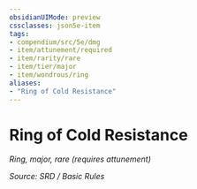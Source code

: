 ```yaml
---
obsidianUIMode: preview
cssclasses: json5e-item
tags:
- compendium/src/5e/dmg
- item/attunement/required
- item/rarity/rare
- item/tier/major
- item/wondrous/ring
aliases: 
- "Ring of Cold Resistance"
---
```

# Ring of Cold Resistance
*Ring, major, rare (requires attunement)*  


*Source: SRD / Basic Rules*